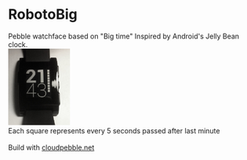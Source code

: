 RobotoBig
=========

Pebble watchface based on "Big time"
Inspired by Android's Jelly Bean clock.<br>
<img src="/RobotoBig-screen.jpg" alt="Photo of the watchface on pebble" width="25%" height="25%">
<br>Each square represents every 5 seconds passed after last minute<br> <br>
Build with <a href="http://cloudpebble.net">cloudpebble.net</a>
